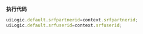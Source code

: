 <p class="panel-title"><b>执行代码</b></p>

```javascript
uiLogic.default.srfpartnerid=context.srfpartnerid;
uiLogic.default.srfuserid=context.srfuserid;


```
